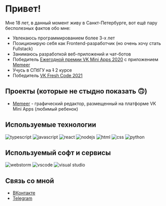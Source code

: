 # Привет!

Мне 18 лет, в данный момент живу в Санкт-Петербурге, вот ещё пару бесполезных фактов обо мне:

* Увлекаюсь программированием более 3-х лет
* Позиционирую себя как Frontend-разработчик (но очень хочу стать Fullstack)
* Занимаюсь разработкой веб-приложений и чат-ботов
* Победитель [Ежегодной премии VK Mini Apps 2020](https://vk.com/vkappsdev?w=wall-166562603_3201) с приложением [Memeer](https://vk.com/app7601051)
* Учусь в СПбГУ на ~~1~~ 2 курсе
* Победитель [VK Fresh Code 2021](https://vk.com/vkappsdev?w=wall-166562603_3922)

## Проекты (которые не стыдно показать 🙃)

* [Memeer](https://vk.com/app7601051) - графический редактор, размещенный на платформе VK Mini Apps (любимый ребенок)

## Используемые технологии

![typescript](https://img.shields.io/badge/TypeScript-3178C6?style=for-the-badge&logo=TypeScript&logoColor=white)
![javascript](https://img.shields.io/badge/JavaScript-F7DF1E?style=for-the-badge&logo=JavaScript&logoColor=white)
![react](https://img.shields.io/badge/React-61DAFB?style=for-the-badge&logo=React&logoColor=white)
![nodejs](https://img.shields.io/badge/Node.JS-339933?style=for-the-badge&logo=Node.js&logoColor=white)
![html](https://img.shields.io/badge/HTML-E34F26?style=for-the-badge&logo=HTML5&logoColor=white)
![css](https://img.shields.io/badge/CSS-1572B6?style=for-the-badge&logo=CSS3&logoColor=white)
![python](https://img.shields.io/badge/Python-3676ab?style=for-the-badge&logo=Python&logoColor=white)

## Используемый софт и сервисы

![webstorm](https://img.shields.io/badge/WebStorm-000000?style=for-the-badge&logo=WebStorm&logoColor=white)
![vscode](https://img.shields.io/badge/VSCode-007ACC?style=for-the-badge&logo=VisualStudioCode&logoColor=white)
![visual studio](https://img.shields.io/badge/VisualStudio-5C2D91?style=for-the-badge&logo=VisualStudio&logoColor=white)

## Связь со мной

* [ВКонтакте](https://vk.com/vladyoslav)
* [Telegram](https://t.me/vladyoslav)


 

